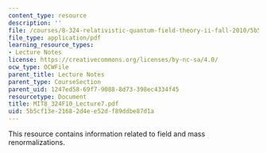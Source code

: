 ```yaml
---
content_type: resource
description: ''
file: /courses/8-324-relativistic-quantum-field-theory-ii-fall-2010/5b5cf13e21682d4ee52df89ddbe87d1a_MIT8_324F10_Lecture7.pdf
file_type: application/pdf
learning_resource_types:
- Lecture Notes
license: https://creativecommons.org/licenses/by-nc-sa/4.0/
ocw_type: OCWFile
parent_title: Lecture Notes
parent_type: CourseSection
parent_uid: 1247ed58-69f7-9088-8d73-398ec4334f45
resourcetype: Document
title: MIT8_324F10_Lecture7.pdf
uid: 5b5cf13e-2168-2d4e-e52d-f89ddbe87d1a
---
```

This resource contains information related to field and mass renormalizations.